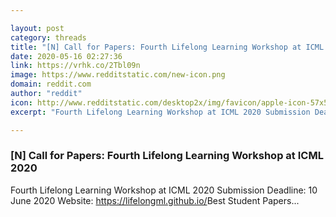 ```yaml
---

layout: post
category: threads
title: "[N] Call for Papers: Fourth Lifelong Learning Workshop at ICML 2020"
date: 2020-05-16 02:27:36
link: https://vrhk.co/2Tbl09n
image: https://www.redditstatic.com/new-icon.png
domain: reddit.com
author: "reddit"
icon: http://www.redditstatic.com/desktop2x/img/favicon/apple-icon-57x57.png
excerpt: "Fourth Lifelong Learning Workshop at ICML 2020 Submission Deadline: 10 June 2020 Website: <https://lifelongml.github.io/> ​Best Student Papers..."

---
```


### [N] Call for Papers: Fourth Lifelong Learning Workshop at ICML 2020

Fourth Lifelong Learning Workshop at ICML 2020 Submission Deadline: 10 June 2020 Website: <https://lifelongml.github.io/> ​Best Student Papers...